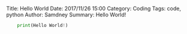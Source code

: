 Title:      Hello World
Date:       2017/11/26 15:00
Category:   Coding
Tags:       code, python
Author:     Samdney
Summary:    Hello World!

```python
    print(Hello World!)
```




